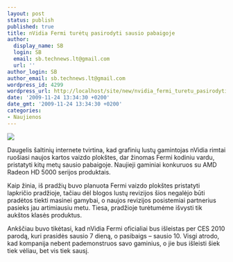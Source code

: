 ```yaml
---
layout: post
status: publish
published: true
title: nVidia Fermi turėtų pasirodyti sausio pabaigoje
author:
  display_name: SB
  login: SB
  email: sb.technews.lt@gmail.com
  url: ''
author_login: SB
author_email: sb.technews.lt@gmail.com
wordpress_id: 4299
wordpress_url: http://localhost/site/new/nvidia_fermi_turetu_pasirodyti_sausio_pabaigoje/
date: '2009-11-24 13:34:30 +0200'
date_gmt: '2009-11-24 13:34:30 +0200'
categories:
- Naujienos
---
```

<div class="imgright"><img src="http://t0.gstatic.com/images?q=tbn:m42MX4h7iDoWkM:http://www.legox.com/wp-content/uploads/2009/08/nvidia-logo-2.jpg"  /></div>
<p>Daugelis šaltinių internete tvirtina, kad grafinių lustų gamintojas nVidia rimtai ruošiasi naujos kartos vaizdo plokštes, dar žinomas Fermi kodiniu vardu, pristatyti kitų metų sausio pabaigoje. Naujieji gaminiai konkuruos su AMD Radeon HD 5000 serijos produktais.</p>
<p>Kaip žinia, iš pradžių buvo planuota Fermi vaizdo plokštes pristatyti lapkričio pradžioje, tačiau dėl blogos lustų revizijos šios negalėjo būti pradėtos tiekti masinei gamybai, o naujos revizijos posistemiai partnerius pasieks jau artimiausiu metu. Tiesa, pradžioje turėtumėme išvysti tik aukštos klasės produktus.</p>
<p>Ankščiau buvo tikėtasi, kad nVidia Fermi oficialiai bus išleistas per CES 2010 parodą, kuri prasidės sausio 7 dieną, o pasibaigs – sausio 10. Visgi atrodo, kad kompanija nebent pademonstruos savo gaminius, o jie bus išleisti šiek tiek vėliau, bet vis tiek sausį.</p>
